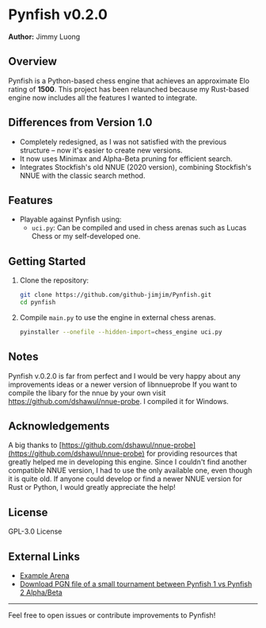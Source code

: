 # Pynfish v0.2.0

**Author:** Jimmy Luong

## Overview
Pynfish is a Python-based chess engine that achieves an approximate Elo rating of **1500**. This project has been relaunched because my Rust-based engine now includes all the features I wanted to integrate.

## Differences from Version 1.0
- Completely redesigned, as I was not satisfied with the previous structure – now it's easier to create new versions.
- It now uses Minimax and Alpha-Beta pruning for efficient search.
- Integrates Stockfish's old NNUE (2020 version), combining Stockfish's NNUE with the classic search method.

## Features
- Playable against Pynfish using:
  - `uci.py`: Can be compiled and used in chess arenas such as Lucas Chess or my self-developed one.

## Getting Started
1. Clone the repository:
   ```bash
   git clone https://github.com/github-jimjim/Pynfish.git
   cd pynfish
   ```
2. Compile `main.py` to use the engine in external chess arenas.
   ```bash
   pyinstaller --onefile --hidden-import=chess_engine uci.py
   ```

## Notes
Pynfish v.0.2.0 is far from perfect and I would be very happy about any improvements ideas or a newer version of libnnueprobe
If you want to compile the libary for the nnue by your own visit https://github.com/dshawul/nnue-probe. I compiled it for Windows.

## Acknowledgements
A big thanks to [https://github.com/dshawul/nnue-probe](https://github.com/dshawul/nnue-probe) for providing resources that greatly helped me in developing this engine. Since I couldn't find another compatible NNUE version, I had to use the only available one, even though it is quite old. If anyone could develop or find a newer NNUE version for Rust or Python, I would greatly appreciate the help!

## License
GPL-3.0 License

## External Links
- [Example Arena](https://github.com/github-jimjim/Arenmy)
- [Download PGN file of a small tournament between Pynfish 1 vs Pynfish 2 Alpha/Beta](https://drive.google.com/file/d/1Sq6ptOuKYYrNAw8Y0393LpT-81ufu6aR/view?usp=sharing)
---
Feel free to open issues or contribute improvements to Pynfish!
